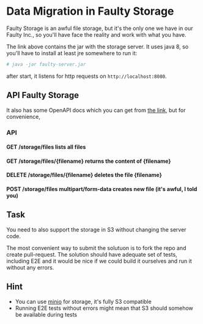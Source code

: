 # Data Migration in Faulty Storage
Faulty Storage is an awful file storage, but it's the only one we have in our Faulty Inc., so you'll have face the reality and work with what you have.

The link above contains the jar with the storage server. It uses java 8, so you'll have to install at least jre somewhere to run it:
```bash
# java -jar faulty-server.jar
```
after start, it listens for http requests on `http://localhost:8080`.

## API Faulty Storage

It also has some OpenAPI docs which you can get from [the link](http://localhost:8080/swagger-ui/index.html?configUrl=/v3/api-docs/swagger-config), but for convenience,

### API

#### GET <base-url>/storage/files lists all files
#### GET <base-url>/storage/files/{filename} returns the content of {filename}
#### DELETE <base-url>/storage/files/{filename} deletes the file {filename}
#### POST <base-url>/storage/files multipart/form-data creates new file (it's awful, I told you)

## Task
You need to also support the storage in S3 without changing the server code.

The most convenient way to submit the solutuon is to fork the repo and create pull-request. The solution should have adequate set of tests, including E2E and it would be nice if we could build it ourselves and run it without any errors.


## Hint

* You can use [minio](https://min.io/) for storage, it's fully S3 compatible
* Running E2E tests without errors might mean that S3 should somehow be available during tests
